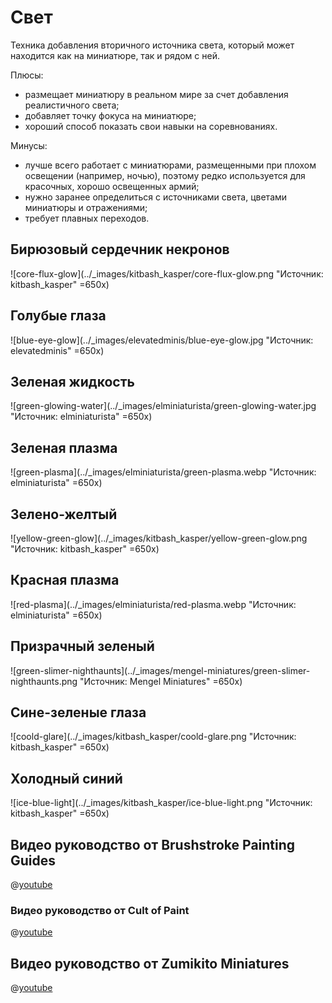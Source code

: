 # Свет

Техника добавления вторичного источника света, который может находится как на миниатюре, так и рядом с ней.

Плюсы:

- размещает миниатюру в реальном мире за счет добавления реалистичного света;
- добавляет точку фокуса на миниатюре;
- хороший способ показать свои навыки на соревнованиях.

Минусы:

- лучше всего работает с миниатюрами, размещенными при плохом освещении (например, ночью), поэтому редко используется для красочных, хорошо освещенных армий;
- нужно заранее определиться с источниками света, цветами миниатюры и отражениями;
- требует плавных переходов.

## Бирюзовый сердечник некронов

![core-flux-glow](../_images/kitbash_kasper/core-flux-glow.png "Источник: kitbash_kasper" =650x)

## Голубые глаза

![blue-eye-glow](../_images/elevatedminis/blue-eye-glow.jpg "Источник: elevatedminis" =650x)

## Зеленая жидкость

![green-glowing-water](../_images/elminiaturista/green-glowing-water.jpg "Источник: elminiaturista" =650x)

## Зеленая плазма

![green-plasma](../_images/elminiaturista/green-plasma.webp "Источник: elminiaturista" =650x)

## Зелено-желтый

![yellow-green-glow](../_images/kitbash_kasper/yellow-green-glow.png "Источник: kitbash_kasper" =650x)

## Красная плазма

![red-plasma](../_images/elminiaturista/red-plasma.webp "Источник: elminiaturista" =650x)

## Призрачный зеленый

![green-slimer-nighthaunts](../_images/mengel-miniatures/green-slimer-nighthaunts.png "Источник: Mengel Miniatures" =650x)

## Сине-зеленые глаза

![coold-glare](../_images/kitbash_kasper/coold-glare.png "Источник: kitbash_kasper" =650x)

## Холодный синий

![ice-blue-light](../_images/kitbash_kasper/ice-blue-light.png "Источник: kitbash_kasper" =650x)

## Видео руководство от Brushstroke Painting Guides

@[youtube](https://youtu.be/N9anFZQ9ALE?si=PPji3yx3nVBvB8Rd)

### Видео руководство от Cult of Paint

@[youtube](https://youtu.be/VlNb85f05yw?si=EdIlYaJZ5gMhJibr)

## Видео руководство от Zumikito Miniatures

@[youtube](https://youtu.be/LYJFp5NUM4A?si=63q0mGOhUk-eP_Jf)
